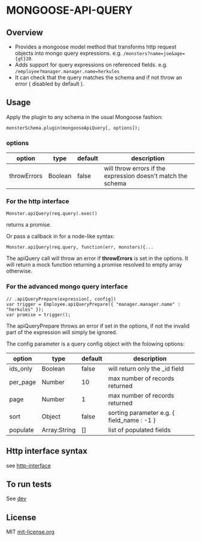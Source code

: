 # MONGOOSE-API-QUERY

## Overview

- Provides a mongoose model method that transforms http request objects into mongo query expressions. e.g. `/monsters?name=joe&age={gt}20`
- Adds support for query expressions on referenced fields. e.g. `/employee?manager.manager.name=herkules`
- It can check that the query matches the schema and if not throw an error ( disabled by default ).

## Usage

Apply the plugin to any schema in the usual Mongoose fashion:

```
monsterSchema.plugin(mongooseApiQuery[, options]);
```

### options

|  option     | type    | default | description                                                  |
|-------------|---------|---------|--------------------------------------------------------------|
| throwErrors | Boolean | false   | will throw errors if the expression doesn't match the schema |

### For the http interface

```
Monster.apiQuery(req.query).exec()
```

returns a promise.

Or pass a callback in for a node-like syntax:

```
Monster.apiQuery(req.query, function(err, monsters){...
```

The apiQuery call will throw an error if **throwErrors** is set in the options.
It will return a mock function returning a promise resolved to empty array otherwise.

### For the advanced mongo query interface

```
// .apiQueryPrepare(expression[, config])
var trigger = Employee.apiQueryPrepare({ "manager.manager.name" : "herkules" });
var promise = trigger();
```

The apiQueryPrepare throws an error if set in the options,
if not the invalid part of the expression will simply be ignored.

The config parameter is a query config object with the folowing options:

|  option  | type          | default | description                               |
|----------|---------------|---------|-------------------------------------------|
| ids_only | Boolean       | false   | will return only the \_id field           |
| per_page | Number        | 10      | max number of records returned            |
| page     | Number        | 1       | max number of records returned            |
| sort     | Object        | false   | sorting parameter e.g. { field_name : -1 }|
| populate | Array:String  | []      | list of populated fields                  |

## Http interface syntax

see [http-interface](docs/http-interface.md)

## To run tests

See [dev](docs/dev.md)

## License

MIT [mit-license.org](//mit-license.org/)

